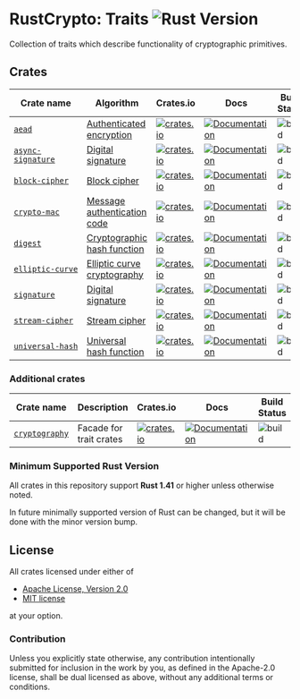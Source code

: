 # RustCrypto: Traits ![Rust Version][rustc-image]

Collection of traits which describe functionality of cryptographic primitives.

## Crates

| Crate name          | Algorithm                     | Crates.io | Docs  | Build Status |
|---------------------|-------------------------------|-----------|-------|--------------|
| [`aead`]            | [Authenticated encryption]    | [![crates.io](https://img.shields.io/crates/v/aead.svg)](https://crates.io/crates/aead) | [![Documentation](https://docs.rs/aead/badge.svg)](https://docs.rs/aead) | ![build](https://github.com/RustCrypto/traits/workflows/aead/badge.svg?branch=master&event=push) |
| [`async-signature`] | [Digital signature]           | [![crates.io](https://img.shields.io/crates/v/async-signature.svg)](https://crates.io/crates/async-signature) | [![Documentation](https://docs.rs/async-signature/badge.svg)](https://docs.rs/async-signature) | ![build](https://github.com/RustCrypto/traits/workflows/async-signature/badge.svg?branch=master&event=push) |
| [`block‑cipher`]    | [Block cipher]                | [![crates.io](https://img.shields.io/crates/v/block-cipher.svg)](https://crates.io/crates/block-cipher) | [![Documentation](https://docs.rs/block-cipher/badge.svg)](https://docs.rs/block-cipher) | ![build](https://github.com/RustCrypto/traits/workflows/block-cipher/badge.svg?branch=master&event=push) |
| [`crypto‑mac`]      | [Message authentication code] | [![crates.io](https://img.shields.io/crates/v/crypto-mac.svg)](https://crates.io/crates/crypto-mac) | [![Documentation](https://docs.rs/crypto-mac/badge.svg)](https://docs.rs/crypto-mac) | ![build](https://github.com/RustCrypto/traits/workflows/crypto-mac/badge.svg?branch=master&event=push) |
| [`digest`]          | [Cryptographic hash function] | [![crates.io](https://img.shields.io/crates/v/digest.svg)](https://crates.io/crates/digest) | [![Documentation](https://docs.rs/digest/badge.svg)](https://docs.rs/digest) | ![build](https://github.com/RustCrypto/traits/workflows/digest/badge.svg?branch=master&event=push) |
| [`elliptic-curve`]  | [Elliptic curve cryptography] | [![crates.io](https://img.shields.io/crates/v/elliptic-curve.svg)](https://crates.io/crates/elliptic-curve) | [![Documentation](https://docs.rs/elliptic-curve/badge.svg)](https://docs.rs/elliptic-curve) | ![build](https://github.com/RustCrypto/traits/workflows/elliptic-curve/badge.svg?branch=master&event=push) |
| [`signature`]       | [Digital signature]           | [![crates.io](https://img.shields.io/crates/v/signature.svg)](https://crates.io/crates/signature) | [![Documentation](https://docs.rs/signature/badge.svg)](https://docs.rs/signature) | ![build](https://github.com/RustCrypto/traits/workflows/signature/badge.svg?branch=master&event=push) |
| [`stream‑cipher`]   | [Stream cipher]               | [![crates.io](https://img.shields.io/crates/v/stream-cipher.svg)](https://crates.io/crates/stream-cipher) | [![Documentation](https://docs.rs/stream-cipher/badge.svg)](https://docs.rs/stream-cipher) | ![build](https://github.com/RustCrypto/traits/workflows/stream-cipher/badge.svg?branch=master&event=push) |
| [`universal‑hash`]  | [Universal hash function]     | [![crates.io](https://img.shields.io/crates/v/universal-hash.svg)](https://crates.io/crates/universal-hash) | [![Documentation](https://docs.rs/universal-hash/badge.svg)](https://docs.rs/universal-hash) | ![build](https://github.com/RustCrypto/traits/workflows/universal-hash/badge.svg?branch=master&event=push) |

### Additional crates

| Crate name       | Description | Crates.io | Docs  | Build Status |
|------------------|-------------|-----------|-------|--------------|
| [`cryptography`] | Facade for trait crates | [![crates.io](https://img.shields.io/crates/v/cryptography.svg)](https://crates.io/crates/cryptography) | [![Documentation](https://docs.rs/cryptography/badge.svg)](https://docs.rs/cryptography) | ![build](https://github.com/RustCrypto/traits/workflows/cryptography/badge.svg?branch=master&event=push)

### Minimum Supported Rust Version

All crates in this repository support **Rust 1.41** or higher unless otherwise noted.

In future minimally supported version of Rust can be changed, but it will be done
with the minor version bump.

## License

All crates licensed under either of

 * [Apache License, Version 2.0](http://www.apache.org/licenses/LICENSE-2.0)
 * [MIT license](http://opensource.org/licenses/MIT)

at your option.

### Contribution

Unless you explicitly state otherwise, any contribution intentionally submitted
for inclusion in the work by you, as defined in the Apache-2.0 license, shall be
dual licensed as above, without any additional terms or conditions.

[//]: # (badges)

[rustc-image]: https://img.shields.io/badge/rustc-1.41+-blue.svg

[//]: # (crates)

[`aead`]: https://github.com/RustCrypto/traits/tree/master/aead
[`async-signature`]: https://github.com/RustCrypto/traits/tree/master/signature/async
[`block‑cipher`]: https://github.com/RustCrypto/traits/tree/master/block-cipher
[`crypto‑mac`]: https://github.com/RustCrypto/traits/tree/master/crypto-mac
[`cryptography`]: https://github.com/RustCrypto/traits/tree/master/cryptography
[`digest`]: https://github.com/RustCrypto/traits/tree/master/digest
[`elliptic-curve`]: https://github.com/RustCrypto/traits/tree/master/elliptic-curve
[`signature`]: https://github.com/RustCrypto/traits/tree/master/signature
[`stream‑cipher`]: https://github.com/RustCrypto/traits/tree/master/stream-cipher
[`universal‑hash`]: https://github.com/RustCrypto/traits/tree/master/universal-hash

[//]: # (algorithms)

[Authenticated encryption]: https://en.wikipedia.org/wiki/Authenticated_encryption
[Block cipher]: https://en.wikipedia.org/wiki/Block_cipher
[Message authentication code]: https://en.wikipedia.org/wiki/Message_authentication_code
[Cryptographic hash function]: https://en.wikipedia.org/wiki/Cryptographic_hash_function
[Digital signature]: https://en.wikipedia.org/wiki/Digital_signature
[Elliptic curve cryptography]: https://en.wikipedia.org/wiki/Elliptic-curve_cryptography
[Stream cipher]: https://en.wikipedia.org/wiki/Stream_cipher
[Universal hash function]: https://en.wikipedia.org/wiki/Universal_hashing
